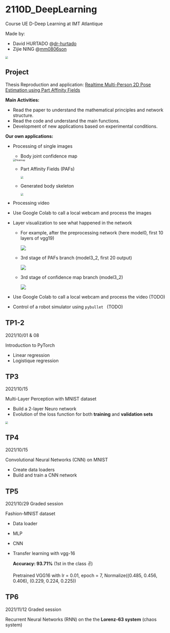 # 2110D_DeepLearning

Course UE D-Deep Learning at IMT Atlantique

Made by:

- David HURTADO @[dr-hurtado](https://github.com/dr-hurtado)
- Zijie NING @[mm0806son](https://github.com/mm0806son)

<img src="https://raw.githubusercontent.com/mm0806son/2110D_DeepLearning/main/Projet/RT-multiperson-pose-pytorch/readme/Authors_skeleton.png?token=ART4NBIMLPOXDNFSVXSWW43BWXDSU" style="zoom:50%;" />

## Project

Thesis Reproduction and application: [Realtime Multi-Person 2D Pose Estimation using Part Affinity Fields](https://arxiv.org/abs/1611.08050)

**Main Activities:**

- Read the paper to understand the mathematical principles and network structure.
- Read the code and understand the main functions.
- Development of new applications based on experimental conditions.

**Our own applications:**

- Processing of single images

  - Body joint confidence map

  <img src="https://raw.githubusercontent.com/mm0806son/2110D_DeepLearning/main/Projet/RT-multiperson-pose-pytorch/readme/Authors_heatmap.png?token=ART4NBOQM2BIUI5AGD5AIDTBWXEHY" alt="Heatmap" style="zoom: 50%;" />

  - Part Affinity Fields (PAFs)

    <img src="https://raw.githubusercontent.com/mm0806son/2110D_DeepLearning/main/Projet/RT-multiperson-pose-pytorch/readme/Authors_Paf.png?token=ART4NBKHYRX2MYWGGX43M3DBWXEN6" style="zoom: 50%;" />

  - Generated body skeleton

    <img src="https://raw.githubusercontent.com/mm0806son/2110D_DeepLearning/main/Projet/RT-multiperson-pose-pytorch/readme/Authors_skeleton_nobg.png?token=ART4NBMIHFUDVHEAJZRQLUTBWXEVU" style="zoom:50%;" />

- Processing video

- Use Google Colab to call a local webcam and process the images

- Layer visualization to see what happened in the network

  - For example, after the preprocessing network (here model0, first 10 layers of vgg19)

    ![](https://raw.githubusercontent.com/mm0806son/2110D_DeepLearning/main/Projet/layer_visualization/model0.jpeg?token=ART4NBM45FIXXLDFYWPTDDDBWXFAY)

  - 3rd stage of PAFs branch (model3_2, first 20 output)

    ![](https://raw.githubusercontent.com/mm0806son/2110D_DeepLearning/main/Projet/layer_visualization/model3_1.png?token=ART4NBLGF65LH5MM5NHWR3LBWXFMO)

  - 3rd stage of confidence map branch (model3_2)

    ![](https://raw.githubusercontent.com/mm0806son/2110D_DeepLearning/main/Projet/layer_visualization/model3_2.png?token=ART4NBITFT3ITJKO3HLIXCDBWXFPW)

- Use Google Colab to call a local webcam and process the video (TODO)

- Control of a robot simulator using `pybullet ` (TODO)

## TP1-2

2021/10/01 & 08

Introduction to PyTorch

- Linear regression
- Logistique regression

## TP3

2021/10/15

Multi-Layer Perception with MNIST dataset

- Build a 2-layer Neuro network
- Evolution of the loss function for both **training** and **validation sets**

<img src="https://raw.githubusercontent.com/mm0806son/Images/main/202110221431226.png" style="zoom:50%;" />

## TP4

2021/10/15

Convolutional Neural Networks (CNN) on MNIST

- Create data loaders
- Build and train a CNN network

## TP5

2021/10/29 Graded session

Fashion-MNIST dataset

- Data loader

- MLP

- CNN

- Transfer learning with vgg-16

  **Accuracy: 93.71%**  (1st in the class :v:)

  Pretrained VGG16 with lr = 0.01, epoch = 7, 
  Normalize((0.485, 0.456, 0.406), (0.229, 0.224, 0.225))

## TP6

2021/11/12 Graded session

Recurrent Neural Networks (RNN) on the the **Lorenz-63 system** (chaos system)
